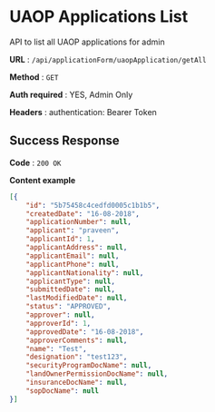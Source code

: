 # UAOP Applications List

API to list all UAOP applications for admin

**URL** : `/api/applicationForm/uaopApplication/getAll`

**Method** : `GET`

**Auth required** : YES, Admin Only

**Headers** : authentication: Bearer Token

## Success Response

**Code** : `200 OK`

**Content example**

```json
[{
	"id": "5b75458c4cedfd0005c1b1b5",
	"createdDate": "16-08-2018",
	"applicationNumber": null,
	"applicant": "praveen",
	"applicantId": 1,
	"applicantAddress": null,
	"applicantEmail": null,
	"applicantPhone": null,
	"applicantNationality": null,
	"applicantType": null,
	"submittedDate": null,
	"lastModifiedDate": null,
	"status": "APPROVED",
	"approver": null,
	"approverId": 1,
	"approvedDate": "16-08-2018",
	"approverComments": null,
	"name": "Test",
	"designation": "test123",
	"securityProgramDocName": null,
	"landOwnerPermissionDocName": null,
	"insuranceDocName": null,
	"sopDocName": null
}]
```




